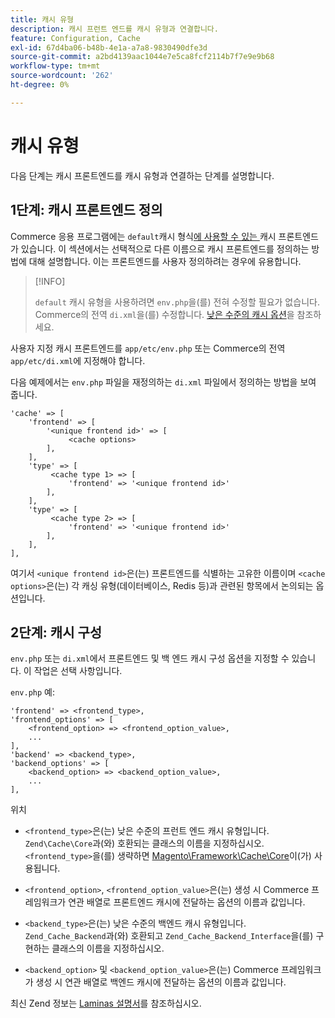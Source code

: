 ```yaml
---
title: 캐시 유형
description: 캐시 프런트 엔드를 캐시 유형과 연결합니다.
feature: Configuration, Cache
exl-id: 67d4ba06-b48b-4e1a-a7a8-9830490dfe3d
source-git-commit: a2bd4139aac1044e7e5ca8fcf2114b7f7e9e9b68
workflow-type: tm+mt
source-wordcount: '262'
ht-degree: 0%

---
```


# 캐시 유형

다음 단계는 캐시 프론트엔드를 캐시 유형과 연결하는 단계를 설명합니다.

## 1단계: 캐시 프론트엔드 정의

Commerce 응용 프로그램에는 `default`캐시 형식[에 사용할 수 있는 ](../cli/manage-cache.md#clean-and-flush-cache-types) 캐시 프론트엔드가 있습니다. 이 섹션에서는 선택적으로 다른 이름으로 캐시 프론트엔드를 정의하는 방법에 대해 설명합니다. 이는 프론트엔드를 사용자 정의하려는 경우에 유용합니다.

>[!INFO]
>
>`default` 캐시 유형을 사용하려면 `env.php`을(를) 전혀 수정할 필요가 없습니다. Commerce의 전역 `di.xml`을(를) 수정합니다. [낮은 수준의 캐시 옵션](cache-options.md)을 참조하세요.

사용자 지정 캐시 프론트엔드를 `app/etc/env.php` 또는 Commerce의 전역 `app/etc/di.xml`에 지정해야 합니다.

다음 예제에서는 `env.php` 파일을 재정의하는 `di.xml` 파일에서 정의하는 방법을 보여 줍니다.

```php?start_inline=1
'cache' => [
    'frontend' => [
        '<unique frontend id>' => [
             <cache options>
        ],
    ],
    'type' => [
         <cache type 1> => [
             'frontend' => '<unique frontend id>'
        ],
    ],
    'type' => [
         <cache type 2> => [
             'frontend' => '<unique frontend id>'
        ],
    ],
],
```

여기서 `<unique frontend id>`은(는) 프론트엔드를 식별하는 고유한 이름이며 `<cache options>`은(는) 각 캐싱 유형(데이터베이스, Redis 등)과 관련된 항목에서 논의되는 옵션입니다.

## 2단계: 캐시 구성

`env.php` 또는 `di.xml`에서 프론트엔드 및 백 엔드 캐시 구성 옵션을 지정할 수 있습니다. 이 작업은 선택 사항입니다.

`env.php` 예:

```php?start_inline=1
'frontend' => <frontend_type>,
'frontend_options' => [
    <frontend_option> => <frontend_option_value>,
    ...
],
'backend' => <backend_type>,
'backend_options' => [
    <backend_option> => <backend_option_value>,
    ...
],
```

위치

- `<frontend_type>`은(는) 낮은 수준의 프런트 엔드 캐시 유형입니다. `Zend\Cache\Core`과(와) 호환되는 클래스의 이름을 지정하십시오.
`<frontend_type>`을(를) 생략하면 [Magento\Framework\Cache\Core](https://github.com/magento/magento2/blob/2.4/lib/internal/Magento/Framework/Cache/Core.php)이(가) 사용됩니다.

- `<frontend_option>`, `<frontend_option_value>`은(는) 생성 시 Commerce 프레임워크가 연관 배열로 프론트엔드 캐시에 전달하는 옵션의 이름과 값입니다.
- `<backend_type>`은(는) 낮은 수준의 백엔드 캐시 유형입니다. `Zend_Cache_Backend`과(와) 호환되고 `Zend_Cache_Backend_Interface`을(를) 구현하는 클래스의 이름을 지정하십시오.
- `<backend_option>` 및 `<backend_option_value>`은(는) Commerce 프레임워크가 생성 시 연관 배열로 백엔드 캐시에 전달하는 옵션의 이름과 값입니다.

최신 Zend 정보는 [Laminas 설명서](https://docs.laminas.dev/)를 참조하십시오.
